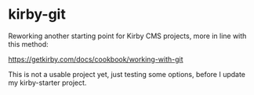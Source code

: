 # kirby-git

Reworking another starting point for Kirby CMS projects, more in line with this method:  

https://getkirby.com/docs/cookbook/working-with-git  

This is not a usable project yet, just testing some options, before I update my kirby-starter project.  



